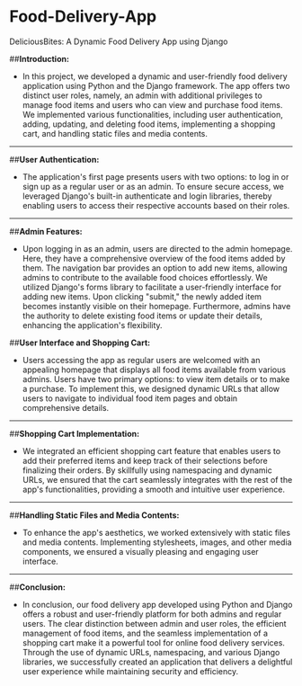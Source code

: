 # Food-Delivery-App
DeliciousBites: A Dynamic Food Delivery App using Django

##**Introduction:**
- In this project, we developed a dynamic and user-friendly food delivery application using Python and the Django framework. The app offers two distinct user roles, namely, an admin with additional privileges to manage food items and users who can view and purchase food items. We implemented various functionalities, including user authentication, adding, updating, and deleting food items, implementing a shopping cart, and handling static files and media contents.
---

##**User Authentication:**

- The application's first page presents users with two options: to log in or sign up as a regular user or as an admin. To ensure secure access, we leveraged Django's built-in authenticate and login libraries, thereby enabling users to access their respective accounts based on their roles.

---
##**Admin Features:**

- Upon logging in as an admin, users are directed to the admin homepage. Here, they have a comprehensive overview of the food items added by them. The navigation bar provides an option to add new items, allowing admins to contribute to the available food choices effortlessly. We utilized Django's forms library to facilitate a user-friendly interface for adding new items. Upon clicking "submit," the newly added item becomes instantly visible on their homepage. Furthermore, admins have the authority to delete existing food items or update their details, enhancing the application's flexibility.

##**User Interface and Shopping Cart:**

- Users accessing the app as regular users are welcomed with an appealing homepage that displays all food items available from various admins. Users have two primary options: to view item details or to make a purchase. To implement this, we designed dynamic URLs that allow users to navigate to individual food item pages and obtain comprehensive details.
---
##**Shopping Cart Implementation:**

- We integrated an efficient shopping cart feature that enables users to add their preferred items and keep track of their selections before finalizing their orders. By skillfully using namespacing and dynamic URLs, we ensured that the cart seamlessly integrates with the rest of the app's functionalities, providing a smooth and intuitive user experience.
---
##**Handling Static Files and Media Contents:**

- To enhance the app's aesthetics, we worked extensively with static files and media contents. Implementing stylesheets, images, and other media components, we ensured a visually pleasing and engaging user interface.
---
##**Conclusion:**

- In conclusion, our food delivery app developed using Python and Django offers a robust and user-friendly platform for both admins and regular users. The clear distinction between admin and user roles, the efficient management of food items, and the seamless implementation of a shopping cart make it a powerful tool for online food delivery services. Through the use of dynamic URLs, namespacing, and various Django libraries, we successfully created an application that delivers a delightful user experience while maintaining security and efficiency.
